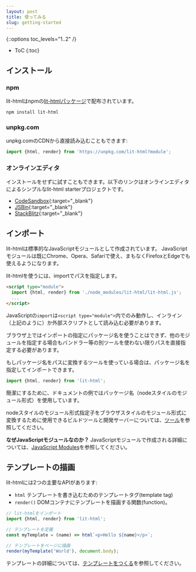 ```yaml
---
layout: post
title: 使ってみる
slug: getting-started
---
```


{::options toc_levels="1..2" /}
* ToC
{:toc}

## インストール

### npm

<!-- original:
lit-html is distributed on npm, in the [lit-html package].
-->

lit-htmlはnpmの[lit-htmlパッケージ]で配布されています。

```bash
npm install lit-html
```

### unpkg.com

<!-- original:
You can also load lit-html directly from the unpkg.com CDN:
-->

unpkg.comのCDNから直接読み込むこともできます:

```js
import {html, render} from 'https://unpkg.com/lit-html?module';
```

### オンラインエディタ

<!-- original:
You can try out lit-html without installing anything using an online editor. Below are links to a simple lit-html starter project in some popular online editors:
-->

インストールをせずに試すこともできます。以下のリンクはオンラインエディタによるシンプルなlit-html starterプロジェクトです。

*   [CodeSandbox](https://codesandbox.io/s/wq2wm73o28){:target="_blank"}
*   [JSBin](https://jsbin.com/nahocaq/1/edit?html,output){:target="_blank"}
*   [StackBlitz](https://stackblitz.com/edit/js-pku9ae?file=index.js){:target="_blank"}

## インポート

<!-- origin:
lit-html is written in and distributed as standard JavaScript modules.
Modules are increasingly supported in JavaScript environments and have shipped in Chrome, Firefox, Edge, Safari, and Opera.

To use lit-html, import it via a path:
-->

lit-htmlは標準的なJavaScriptモジュールとして作成されています。
JavaScriptモジュールは既にChrome、Opera、Safariで使え、まもなくFirefoxとEdgeでも使えるようになります。

lit-htmlを使うには、importでパスを指定します。

```html
<script type="module">
  import {html, render} from './node_modules/lit-html/lit-html.js';
  ...
</script>
```

<!-- original:
The JavaScript `import` statement only works inside module scripts (`<script type="module">`), which can be inline scripts (as shown above) or external scripts.

The path to use depends on where you've installed lit-html. Browsers only support importing other modules by path, not by package name, so without other tools involved, you'll have to use paths.

If you use a tool that converts package names into paths, then you can import by package name:
-->

JavaScriptの`import`は`<script type="module">`内でのみ動作し、インライン（上記のように）か外部スクリプトとして読み込む必要があります。

ブラウザ上ではインポートの指定にパッケージ名を使うことはできず、他のモジュールを指定する場合もバンドラー等の別ツールを使わない限りパスを直接指定する必要があります。

もしパッケージ名をパスに変換するツールを使っている場合は、パッケージ名を指定してインポートできます。

```js
import {html, render} from 'lit-html';
```

<!-- original:
For simplicity, the examples in these docs use package names (also known as node-style module specifiers).

See [Tools](tools) for information on build tools and dev servers you can use to convert node-style module specifiers to 
browser-style module specifiers. 

**Why JavaScript modules?** For more information on why lit-html is distributed using JavaScript modules, see [JavaScript Modules](concepts#javascript-modules).
-->

簡潔にするために、ドキュメントの例ではパッケージ名（nodeスタイルのモジュール形式）を使用しています。

nodeスタイルのモジュール形式指定子をブラウザスタイルのモジュール形式に変換するために使用できるビルドツールと開発サーバーについては、[ツール](tools)を参照してください。

**なぜJavaScriptモジュールなのか？** JavaScriptモジュールで作成される詳細については、[JavaScript Modules](concepts#javascript-modules)を参照してください。

## テンプレートの描画

<!-- original:
lit-html has two main APIs:

*   The `html` template tag used to write templates.
*   The `render()` function used to render a template to a DOM container.
-->

lit-htmlには2つの主要なAPIがあります:

* `html` テンプレートを書き込むためのテンプレートタグ(template tag)
* `render()` DOMコンテナにテンプレートを描画する関数(function)。

```ts
// lit-htmlをインポート
import {html, render} from 'lit-html';

// テンプレートを定義
const myTemplate = (name) => html`<p>Hello ${name}</p>`;

// テンプレートをページに描画
render(myTemplate('World'), document.body);
```

<!-- original:
To learn more about templates, see [Writing Templates](./writing-templates).
-->

テンプレートの詳細については、[テンプレートをつくる](./writing-templates)を参照してください。

<!-- original:
[lit-html package]: https://www.npmjs.com/package/lit-html
-->
[lit-htmlパッケージ]: https://www.npmjs.com/package/lit-html
